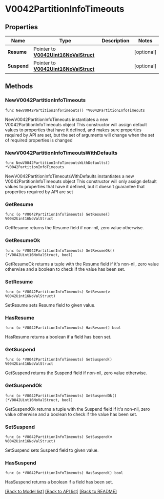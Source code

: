 # V0042PartitionInfoTimeouts

## Properties

Name | Type | Description | Notes
------------ | ------------- | ------------- | -------------
**Resume** | Pointer to [**V0042Uint16NoValStruct**](V0042Uint16NoValStruct.md) |  | [optional] 
**Suspend** | Pointer to [**V0042Uint16NoValStruct**](V0042Uint16NoValStruct.md) |  | [optional] 

## Methods

### NewV0042PartitionInfoTimeouts

`func NewV0042PartitionInfoTimeouts() *V0042PartitionInfoTimeouts`

NewV0042PartitionInfoTimeouts instantiates a new V0042PartitionInfoTimeouts object
This constructor will assign default values to properties that have it defined,
and makes sure properties required by API are set, but the set of arguments
will change when the set of required properties is changed

### NewV0042PartitionInfoTimeoutsWithDefaults

`func NewV0042PartitionInfoTimeoutsWithDefaults() *V0042PartitionInfoTimeouts`

NewV0042PartitionInfoTimeoutsWithDefaults instantiates a new V0042PartitionInfoTimeouts object
This constructor will only assign default values to properties that have it defined,
but it doesn't guarantee that properties required by API are set

### GetResume

`func (o *V0042PartitionInfoTimeouts) GetResume() V0042Uint16NoValStruct`

GetResume returns the Resume field if non-nil, zero value otherwise.

### GetResumeOk

`func (o *V0042PartitionInfoTimeouts) GetResumeOk() (*V0042Uint16NoValStruct, bool)`

GetResumeOk returns a tuple with the Resume field if it's non-nil, zero value otherwise
and a boolean to check if the value has been set.

### SetResume

`func (o *V0042PartitionInfoTimeouts) SetResume(v V0042Uint16NoValStruct)`

SetResume sets Resume field to given value.

### HasResume

`func (o *V0042PartitionInfoTimeouts) HasResume() bool`

HasResume returns a boolean if a field has been set.

### GetSuspend

`func (o *V0042PartitionInfoTimeouts) GetSuspend() V0042Uint16NoValStruct`

GetSuspend returns the Suspend field if non-nil, zero value otherwise.

### GetSuspendOk

`func (o *V0042PartitionInfoTimeouts) GetSuspendOk() (*V0042Uint16NoValStruct, bool)`

GetSuspendOk returns a tuple with the Suspend field if it's non-nil, zero value otherwise
and a boolean to check if the value has been set.

### SetSuspend

`func (o *V0042PartitionInfoTimeouts) SetSuspend(v V0042Uint16NoValStruct)`

SetSuspend sets Suspend field to given value.

### HasSuspend

`func (o *V0042PartitionInfoTimeouts) HasSuspend() bool`

HasSuspend returns a boolean if a field has been set.


[[Back to Model list]](../README.md#documentation-for-models) [[Back to API list]](../README.md#documentation-for-api-endpoints) [[Back to README]](../README.md)


